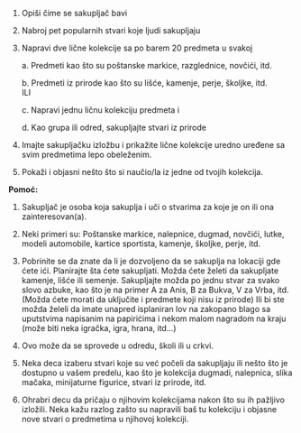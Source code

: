 1.  Opiši čime se sakupljač bavi

2.  Nabroj pet popularnih stvari koje ljudi sakupljaju

3.  Napravi dve lične kolekcije sa po barem 20 predmeta u svakoj

    a.  Predmeti kao što su poštanske markice, razglednice, novčići,
        itd.

    b.  Predmeti iz prirode kao što su lišće, kamenje, perje, školjke,
        itd.\
        ILI

    c.  Napravi jednu ličnu kolekciju predmeta i

    d.  Kao grupa ili odred, sakupljajte stvari iz prirode

4.  Imajte sakupljačku izložbu i prikažite lične kolekcije uredno
    uređene sa svim predmetima lepo obeleženim.

5.  Pokaži i objasni nešto što si naučio/la iz jedne od tvojih
    kolekcija.

**Pomoć:**

1.  Sakupljač je osoba koja sakuplja i uči o stvarima za koje je on ili
    ona zainteresovan(a).

2.  Neki primeri su: Poštanske markice, nalepnice, dugmad, novčići,
    lutke, modeli automobile, kartice sportista, kamenje, školjke,
    perje, itd.

3.  Pobrinite se da znate da li je dozvoljeno da se sakuplja na lokaciji
    gde ćete ići. Planirajte šta ćete sakupljati. Možda ćete želeti da
    sakupljate kamenje, lišće ili semenje. Sakupljajte možda po jednu
    stvar za svako slovo azbuke, kao što je na primer A za Anis, B za
    Bukva, V za Vrba, itd. (Možda ćete morati da uključite i predmete
    koji nisu iz prirode) Ili bi ste možda želeli da imate unapred
    isplaniran lov na zakopano blago sa uputstvima napisanim na
    papirićima i nekom malom nagradom na kraju (može biti neka igračka,
    igra, hrana, itd\...)

4.  Ovo može da se sprovede u odredu, školi ili u crkvi.

5.  Neka deca izaberu stvari koje su već počeli da sakupljaju ili nešto
    što je dostupno u vašem predelu, kao što je kolekcija dugmadi,
    nalepnica, slika mačaka, minijaturne figurice, stvari iz prirode,
    itd.

6.  Ohrabri decu da pričaju o njihovim kolekcijama nakon što su ih
    pažljivo izložili. Neka kažu razlog zašto su napravili baš tu
    kolekciju i objasne nove stvari o predmetima u njihovoj kolekciji.
